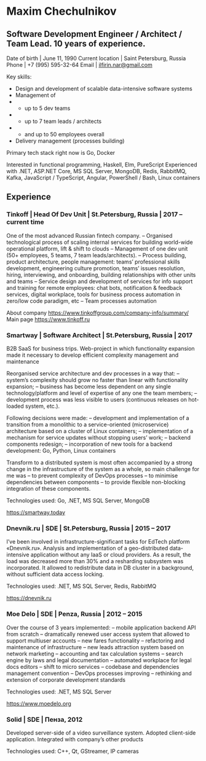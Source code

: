 # Maxim Chechulnikov
## Software Development Engineer / Architect / Team Lead. 10 years of experience. 

Date of birth | June 11, 1990
Current location | Saint Petersburg, Russia
Phone | +7 (995) 595-32-64
Email | ilfirin.nar@gmail.com

Key skills:
- Design and development of scalable data-intensive software systems
- Management of 
- - up to 5 dev teams
- - up to 7 team leads / architects
- - and up to 50 employees overall
- Delivery management (processes building)

Primary tech stack right now is Go, Docker

Interested in functional programming, Haskell, Elm, PureScript
Experienced with .NET, ASP.NET Core, MS SQL Server, MongoDB, Redis, RabbitMQ, Kafka, JavaScript / TypeScript, Angular, PowerShell / Bash, Linux containers

## Experience
### Tinkoff | Head Of Dev Unit | St.Petersburg, Russia | 2017 – current time
One of the most advanced Russian fintech company. 
– Organised technological process of scaling internal services for building world-wide operational platform, lift & shift to clouds
– Management of one dev unit (50+ employees, 5 teams, 7 team leads/architects).
– Process building, product architecture, people management: teams’ professional skills development, engineering culture promotion, teams’ issues resolution, hiring, interviewing, and onboarding, building relationships with other units and teams 
– Service design and development of services for info support and training for remote employees: chat bots, notification & feedback services, digital workplace, tools for business process automation in zero/low code paradigm, etc
– Team processes automation

About company https://www.tinkoffgroup.com/company-info/summary/ 
Main page https://www.tinkoff.ru 


### Smartway | Software Architect | St.Petersburg, Russia | 2017
B2B SaaS for business trips. Web-project in which functionality expansion made it necessary to develop efficient complexity management and maintenance 

Reorganised service architecture and dev processes in a way that:
– system’s complexity should grow no faster than linear with functionality expansion;
– business has become less dependent on any single technology/platform and level of expertise of any one the team members;
– development process was less visible to users (continuous releases on hot-loaded system, etc.).

Following decisions were made:
– development and implementation of a transition from a monolithic to a service-oriented (microservice) architecture based on a cluster of Linux containers;
– implementation of a mechanism for service updates without stopping users’ work;
– backend components redesign;
– incorporation of new tools for a backend development: Go, Python, Linux containers

Transform to a distributed system is most often accompanied by a strong change in the infrastructure of the system as a whole, so main challenge for me was
– to prevent complexity of DevOps processes
– to minimise dependencies between components
– to provide flexible non-blocking integration of these components.

Technologies used: Go, .NET, MS SQL Server, MongoDB

https://smartway.today 


### Dnevnik.ru | SDE | St.Petersburg, Russia | 2015 – 2017
I’ve been involved in infrastructure-significant tasks for EdTech platform «Dnevnik.ru».
Analysis and implementation of a geo-distributed data-intensive application without any IaaS or cloud providers. As a result, the load was decreased more than 30% and a resharding subsystem was incorporated. It allowed to redistribute data in DB cluster in a background, without sufficient data access locking.

Technologies used: .NET, MS SQL Server, Redis, RabbitMQ

https://dnevnik.ru


### Moe Delo | SDE | Penza, Russia | 2012 – 2015
Over the course of 3 years implemented:
– mobile application backend API from scratch
– dramatically renewed user access system that allowed to support multiuser accounts
– new fares functionality
– refactoring and maintenance of infrastructure
– new leads attraction system based on network marketing
– accounting and tax calculation systems
– search engine by laws and legal documentation
– automated workplace for legal docs editors
– shift to micro services
– codebase and dependencies management convention
– DevOps processes improving
– rethinking and extension of corporate development standards

Technologies used: .NET, MS SQL Server

https://www.moedelo.org 


### Solid | SDE | Пенза, 2012
Developed server-side of a video surveillance system. Adopted client-side application. Integrated with company’s other products

Technologies used: C++, Qt, GStreamer, IP cameras

